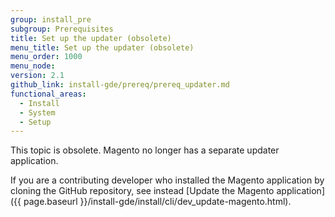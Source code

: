 ```yaml
---
group: install_pre
subgroup: Prerequisites
title: Set up the updater (obsolete)
menu_title: Set up the updater (obsolete)
menu_order: 1000
menu_node:
version: 2.1
github_link: install-gde/prereq/prereq_updater.md
functional_areas:
  - Install
  - System
  - Setup
---
```


This topic is obsolete. Magento no longer has a separate updater application.

If you are a contributing developer who installed the Magento application by cloning the GitHub repository, see instead [Update the Magento application]({{ page.baseurl }}/install-gde/install/cli/dev_update-magento.html).
